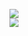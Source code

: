 [![](https://img.shields.io/badge/Made%20With-Github%20Spray-lightgrey.svg?style=for-the-badge&logo=github)](https://github.com/Annihil/github-spray#2129)  
[![](https://i.imgur.com/2DrTn0Z.gif)](https://github.com/Annihil/github-spray)